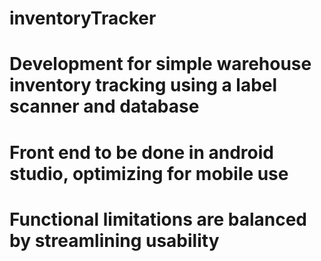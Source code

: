 # inventoryTracker
# Development for simple warehouse inventory tracking using a label scanner and database
# Front end to be done in android studio, optimizing for mobile use
# Functional limitations are balanced by streamlining usability
